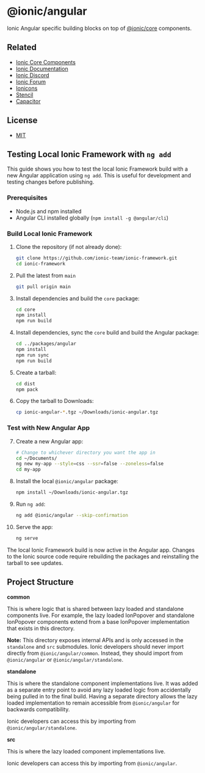 # @ionic/angular

Ionic Angular specific building blocks on top of [@ionic/core](https://www.npmjs.com/package/@ionic/core) components.


## Related

* [Ionic Core Components](https://www.npmjs.com/package/@ionic/core)
* [Ionic Documentation](https://ionicframework.com/docs/)
* [Ionic Discord](https://ionic.link/discord)
* [Ionic Forum](https://forum.ionicframework.com/)
* [Ionicons](http://ionicons.com/)
* [Stencil](https://stenciljs.com/)
* [Capacitor](https://capacitor.ionicframework.com/)


## License

* [MIT](https://raw.githubusercontent.com/ionic-team/ionic/main/LICENSE)

## Testing Local Ionic Framework with `ng add`

This guide shows you how to test the local Ionic Framework build with a new Angular application using `ng add`. This is useful for development and testing changes before publishing.

### Prerequisites

- Node.js and npm installed
- Angular CLI installed globally (`npm install -g @angular/cli`)

### Build Local Ionic Framework

1. Clone the repository (if not already done):
    ```sh
    git clone https://github.com/ionic-team/ionic-framework.git
    cd ionic-framework
    ```

2. Pull the latest from `main`
    ```sh
    git pull origin main
    ```

3. Install dependencies and build the `core` package:
    ```sh
    cd core
    npm install
    npm run build
    ```

4. Install dependencies, sync the `core` build and build the Angular package:
    ```sh
    cd ../packages/angular
    npm install
    npm run sync
    npm run build
    ```

5. Create a tarball:
    ```sh
    cd dist
    npm pack
    ```

6. Copy the tarball to Downloads:
    ```sh
    cp ionic-angular-*.tgz ~/Downloads/ionic-angular.tgz
    ```

### Test with New Angular App

7. Create a new Angular app:
    ```sh
    # Change to whichever directory you want the app in
    cd ~/Documents/
    ng new my-app --style=css --ssr=false --zoneless=false
    cd my-app
    ```

8. Install the local `@ionic/angular` package:
    ```sh
    npm install ~/Downloads/ionic-angular.tgz
    ```

9. Run `ng add`:
    ```sh
    ng add @ionic/angular --skip-confirmation
    ```

10. Serve the app:
    ```sh
    ng serve
    ```

The local Ionic Framework build is now active in the Angular app. Changes to the Ionic source code require rebuilding the packages and reinstalling the tarball to see updates.

## Project Structure

**common**

This is where logic that is shared between lazy loaded and standalone components live. For example, the lazy loaded IonPopover and standalone IonPopover components extend from a base IonPopover implementation that exists in this directory.

**Note:** This directory exposes internal APIs and is only accessed in the `standalone` and `src` submodules. Ionic developers should never import directly from `@ionic/angular/common`. Instead, they should import from `@ionic/angular` or `@ionic/angular/standalone`.

**standalone**

This is where the standalone component implementations live. It was added as a separate entry point to avoid any lazy loaded logic from accidentally being pulled in to the final build. Having a separate directory allows the lazy loaded implementation to remain accessible from `@ionic/angular` for backwards compatibility.

Ionic developers can access this by importing from `@ionic/angular/standalone`.

**src**

This is where the lazy loaded component implementations live.

Ionic developers can access this by importing from `@ionic/angular`.
